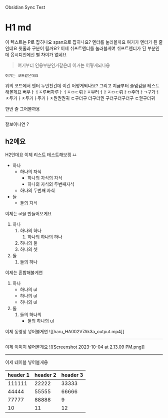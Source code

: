 
Obsidian Sync Test


# H1 md
이 텍스트는 P로 잡히나요 span으로 잡히나요? 엔터를 눌러볼까요
여기가 엔터가 된 줄인데요 윗줄과 구분이 될까요? 이제 쉬프트엔터를 눌러볼게여
쉬프트엔터가 된 부분인데 옵시디언에선 별 차이가 없네요 

> 여기부터 인용부분인거같은데
> 이거는 어떻게되나용 

```
여기는 코드같은데요 
```


위의 코드에서 엔터 두번친건데 이건 어떻게되나요? 그리고 지금부터 줄넘김을 테스트해볼게요 버우ㅏㅓㅈ루버자루ㅏㅓㅈㅂㄷ뤄ㅏㅈ부러ㅓㅏㅈㅂㄷ뤄ㅏㅂ주더ㅏㄱ구가ㅓㅈ두거ㅏㅈ두거ㅏ주거ㅏㅈ둳궏궏궈 ㄷ구더구 더구더궏 구더구더구더구 ㄷ궏구더궈 


한번 줄 그어볼까용

---

잘보이나연 ?


## h2에요 
H2인데요 이제 리스트 테스트해보겡 ㅛ
- 하나
	- 하나의 자식
		- 하나의 자식의 자식
		- 하나의 자식의 두번째자식
	- 하나의 두번째 자식
- 둘
	- 둘의 자식 

이제는 ol을 만들어보게요
1. 하나
	1. 하나의 하나
		1. 하나의 하나의 하나
	2. 하나의 둘
	3. 하나의 셋
2. 둘
	1. 둘의 하나

이제는 혼합해볼게연 

1. 하나
	- 하나의 ul
	- 하나의 ul
	- 하나의 ul
2. 둘
	1. 둘의 하나의
		- 둘의 하나의 ul 


이제 동영상 넣어볼게연
![[haru_HA002V7Ak3a_output.mp4]]

---

이제 이미지 넣어볼게요
![[Screenshot 2023-10-04 at 2.13.09 PM.png]]


---


이제 테이블 넣어볼게용

| header 1 | header 2 | header 3|
|---------|---------|--------|
|111111|22222|33333|
|44444|55555|66666|
|77777|88888|9|
|10|11|12

